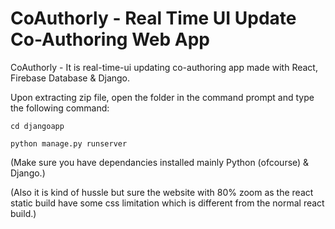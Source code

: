 # CoAuthorly - Real Time UI Update Co-Authoring Web App
CoAuthorly -  It is real-time-ui updating co-authoring app made with React, Firebase Database &amp; Django.


Upon extracting zip file, open the folder in the command prompt and type the following command:

```cd djangoapp```

```python manage.py runserver```


(Make sure you have dependancies installed mainly Python (ofcourse) & Django.)

(Also it is kind of hussle but sure the website with 80% zoom as the react static build have some css limitation which is different from the normal react build.)

